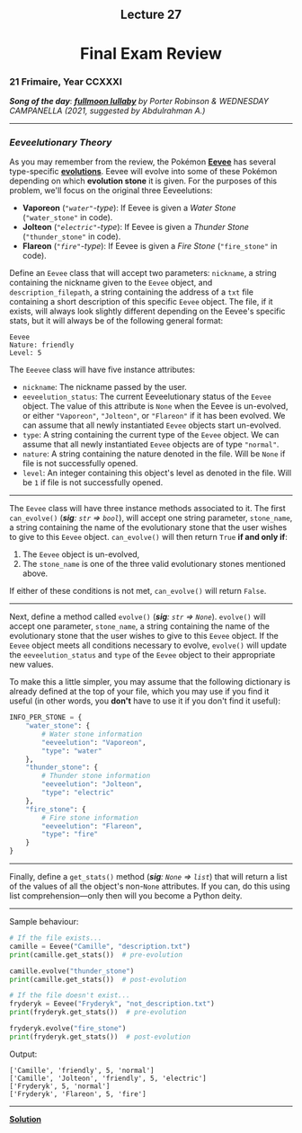 <h2 align=center>Lecture 27</h2>

<h1 align=center>Final Exam Review</h1>

### 21 Frimaire, Year CCXXXI

***Song of the day***: _[**fullmoon lullaby**](https://youtu.be/nx-qpEMUzes) by Porter Robinson & WEDNESDAY CAMPANELLA (2021, suggested by Abdulrahman A.)_

---

### _Eeveelutionary Theory_

As you may remember from the review, the Pokémon [**Eevee**](https://bulbapedia.bulbagarden.net/wiki/Eevee_(Pok%C3%A9mon)) has several type-specific [**evolutions**](https://bulbapedia.bulbagarden.net/wiki/Eeveelution). Eevee will evolve into some of these Pokémon depending on which **evolution stone** it is given. For the purposes of this problem, we'll focus on the original three Eeveelutions:

- **Vaporeon** (_`"water"`-type_): If Eevee is given a _Water Stone_ (`"water_stone"` in code).
- **Jolteon** (_`"electric"`-type_): If Eevee is given a _Thunder Stone_ (`"thunder_stone"` in code).
- **Flareon** (_`"fire"`-type_): If Eevee is given a _Fire Stone_ (`"fire_stone"` in code).

Define an `Eevee` class that will accept two parameters: `nickname`, a string containing the nickname given to the `Eevee` object, and `description_filepath`, a string containing the address of a `txt` file containing a short description of this specific `Eevee` object. The file, if it exists, will always look slightly different depending on 
the Eevee's specific stats, but it will always be of the following general format:

```text
Eevee
Nature: friendly
Level: 5
```

The `Eeevee` class will have five instance attributes:

- `nickname`: The nickname passed by the user.
- `eeveelution_status`: The current Eeveelutionary status of the `Eevee` object. The value of this attribute is `None` when the Eevee is un-evolved, or either `"Vaporeon"`, `"Jolteon"`, or `"Flareon"` if it has been evolved. We can assume that all newly instantiated `Eevee` objects start un-evolved.
- `type`: A string containing the current type of the `Eevee` object. We can assume that all newly instantiated `Eevee` objects are of type `"normal"`.
- `nature`: A string containing the nature denoted in the file. Will be `None` if file is not successfully opened.
- `level`: An integer containing this object's level as denoted in the file. Will be `1` if file is not successfully opened.

---

The `Eevee` class will have three instance methods associated to it. The first `can_evolve()` (_**sig**: `str` => `bool`_), will accept one string parameter, `stone_name`, a string containing the name of the evolutionary stone that the user wishes to give to this `Eevee` object. `can_evolve()` will then return `True` **if and only if**:

1. The `Eevee` object is un-evolved,
2. The `stone_name` is one of the three valid evolutionary stones mentioned above.

If either of these conditions is not met, `can_evolve()` will return `False`.

---

Next, define a method called `evolve()` (_**sig**: `str` => `None`_). `evolve()` will accept one parameter, `stone_name`, a string containing the name of the evolutionary stone that the user wishes to give to this `Eevee` object. If the `Eevee` object meets all conditions necessary to evolve, `evolve()` will update the `eeveelution_status`
and `type` of the `Eevee` object to their appropriate new values.

To make this a little simpler, you may assume that the following dictionary is already defined at the top of your file, which you may use if you find it useful (in other words, you **don't** have to use it if you don't find it useful):

```python
INFO_PER_STONE = {
    "water_stone": {
        # Water stone information
        "eeveelution": "Vaporeon",
        "type": "water"
    },
    "thunder_stone": {
        # Thunder stone information
        "eeveelution": "Jolteon",
        "type": "electric"
    },
    "fire_stone": {
        # Fire stone information
        "eeveelution": "Flareon",
        "type": "fire"
    }
}
```

---

Finally, define a `get_stats()` method (_**sig**: `None` => `list`_) that will return a list of the values of all the object's non-`None` attributes. If you can, do this using list comprehension—only then will you become a Python deity.

---

Sample behaviour:

```python
# If the file exists...
camille = Eevee("Camille", "description.txt")
print(camille.get_stats())  # pre-evolution

camille.evolve("thunder_stone")
print(camille.get_stats())  # post-evolution

# If the file doesn't exist...
fryderyk = Eevee("Fryderyk", "not_description.txt")
print(fryderyk.get_stats())  # pre-evolution

fryderyk.evolve("fire_stone")
print(fryderyk.get_stats())  # post-evolution
```

Output:

```text
['Camille', 'friendly', 5, 'normal']
['Camille', 'Jolteon', 'friendly', 5, 'electric']
['Fryderyk', 5, 'normal']
['Fryderyk', 'Flareon', 5, 'fire']
```

---

[**Solution**](solution/eevee.py)